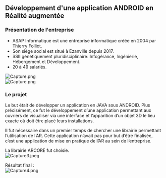 ## Développement d'une application ANDROID en Réalité augmentée

### Présentation de l'entreprise

* ASAP Informatique est une entreprise informatique créée en 2004 par Thierry Folliot. 
* Son siège social est situé à Ezanville depuis 2017.
* SSII génétiquement pluridisciplinaire: Infogérance, Ingénierie, Hébergement et Développement.
* 20 à 49 salariés.

![Capture.png](https://image.noelshack.com/fichiers/2019/13/3/1553697439-capture.png)<br>
![Capture.png](https://image.noelshack.com/fichiers/2019/13/3/1553697661-capture2.png)

### Le projet

Le but était de développer un application en JAVA sous ANDROID.
Plus précisément,  ce fut le développement d’une application permettant aux ouvriers de visualiser via une interface et l’apparition d’un objet 3D le lieu exacte où doit être placé leurs installations.

Il fut nécessaire dans un premier temps de chercher une librairie permettant l’utilisation de l’AR. Cette application n’avait pas pour but d’être finalisée, c’est une application de mise en pratique de l’AR au sein de l’entreprise.

La librairie ARCORE fut choisie.<br>
![Capture3.jpeg](https://image.noelshack.com/fichiers/2019/13/3/1553698162-capture3.jpg)<br>

Résultat final :<br> 
![Capture4.png](https://image.noelshack.com/fichiers/2019/13/3/1553698448-capture4.png)<br>

